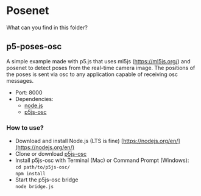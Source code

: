 # Posenet
What can you find in this folder?

## p5-poses-osc
A simple example made with p5.js that uses ml5js (https://ml5js.org/) and posenet to detect poses from the real-time camera image. The positions of the poses is sent via osc to any application capable of receiving osc messages.

- Port: 8000
- Dependencies: 
    - [node.js](https://nodejs.org/en/)
    - [p5js-osc](https://github.com/genekogan/p5js-osc)

### How to use?

- Download and install Node.js (LTS is fine) [https://nodejs.org/en/](https://nodejs.org/en/)
- Clone or download [p5js-osc](https://github.com/genekogan/p5js-osc)
- Install p5js-osc with Terminal (Mac) or Command Prompt (Windows):  
  `cd path/to/p5js-osc/`  
  `npm install`  
- Start the p5js-osc bridge  
  `node bridge.js`  